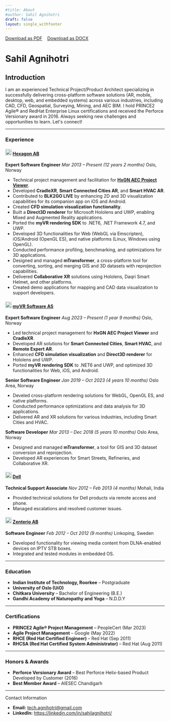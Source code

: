 ```yaml
---
#title: About
#author: Sahil Agnihotri
draft: false
layout: single_withfooter
---
```


<div class="content-section">

<div class="export-buttons no-pdf" style="display: flex; gap: 1rem; margin-bottom: 2rem; flex-wrap: wrap;">
  <a href="#" class="btn" id="download-pdf">
    <i class="fas fa-file-pdf"></i> Download as PDF
  </a>
  <a href="#" class="btn btn-outline" id="download-docx">
    <i class="fas fa-file-word"></i> Download as DOCX
  </a>
</div>

# Sahil Agnihotri


## Introduction

<div class="short-intro">
  I am an experienced Technical Project/Product Architect specializing in successfully delivering cross-platform software solutions (AR, mobile, desktop, web, and embedded systems) across various industries, including CAD, CFD, Geospatial, Surveying, Mining, and AEC BIM. I hold PRINCE2 Agile® and RedHat Enterprise Linux certifications and received the Perforce Versionary award in 2016. Always seeking new challenges and opportunities to learn. Let's connect!
</div>

---

### Experience

#### **<img src="/assets/icons/hexagon.png" alt="Hexagon AB" width="20" height="20"> [Hexagon AB](https://hexagon.com/)**
**Expert Software Engineer**
*Mar 2013 – Present (12 years 2 months)*
Oslo, Norway
- Technical project management and facilitation for **[HxGN AEC Project Viewer](https://hexagon.com/products/hxgn-aec-project-viewer)**.
- Developed **CradleXR**, **Smart Connected Cities AR**, and **Smart HVAC AR**.
- Contributed to **BLK2GO LIVE** by enhancing 2D and 3D visualization capabilities for its companion app on iOS and Android.
- Created **CFD simulation visualization functionality**.
- Built a **Direct3D renderer** for Microsoft Hololens and UWP, enabling Mixed and Augmented Reality applications.
- Ported the **myVR rendering SDK** to .NET6, .NET Framework 4.7, and UWP.
- Developed 3D functionalities for Web (WebGL via Emscripten), iOS/Android (OpenGL ES), and native platforms (Linux, Windows using OpenGL).
- Conducted performance profiling, benchmarking, and optimizations for 3D applications.
- Designed and managed **mTransformer**, a cross-platform tool for converting, sorting, and merging GIS and 3D datasets with reprojection capabilities.
- Delivered **Collaborative XR** solutions using Hololens, Daqri Smart Helmet, and other platforms.
- Created demo applications for mapping and CAD data visualization to support developers.

#### **<img src="/assets/icons/myvr.png" alt="myVR Software AS" width="20" height="20"> [myVR Software AS](https://www.myvr-software.com/)**
**Expert Software Engineer**
*Aug 2023 – Present (1 year 9 months)*
Oslo, Norway
- Led technical project management for **HxGN AEC Project Viewer** and **CradleXR**.
- Developed AR solutions for **Smart Connected Cities**, **Smart HVAC**, and **Remote Expert AR**.
- Enhanced **CFD simulation visualization** and **Direct3D renderer** for Hololens and UWP.
- Ported **myVR rendering SDK** to .NET6 and UWP, and optimized 3D functionalities for Web, iOS, and Android.

**Senior Software Engineer**
*Jan 2019 – Oct 2023 (4 years 10 months)*
Oslo Area, Norway
- Develed cross-platform  rendering solutions for WebGL, OpenGL ES, and native platforms.
- Conducted performance optimizations and data analysis for 3D applications.
- Delivered AR and XR solutions for various industries, including Smart Cities and HVAC.

**Software Developer**
*Mar 2013 – Dec 2018 (5 years 10 months)*
Oslo Area, Norway
- Designed and managed **mTransformer**, a tool for GIS and 3D dataset conversion and reprojection.
- Developed AR experiences for Smart Streets, Refineries, and Collaborative XR.

#### **<img src="/assets/icons/dell.png" alt="Dell" width="20" height="20"> [Dell](https://www.dell.com/)**
**Technical Support Associate**
*Nov 2012 – Feb 2013 (4 months)*
Mohali, India
- Provided technical solutions for Dell products via remote access and phone.
- Managed escalations and resolved customer issues.

#### **<img src="/assets/icons/zenterio.png" alt="Zenterio AB" width="20" height="20"> [Zenterio AB](https://www.zenterio.com/)**
**Software Engineer**
*Feb 2012 – Oct 2012 (9 months)*
Linkoping, Sweden
- Developed functionality for viewing media content from DLNA-enabled devices on IPTV STB boxes.
- Integrated and tested modules in embedded OS.

---

### Education

- **Indian Institute of Technology, Roorkee** – Postgraduate
- **University of Oslo (UiO)**
- **Chitkara University** – Bachelor of Engineering (B.E.)
- **Gandhi Academy of Naturopathy and Yoga** – N.D.D.Y

---

### Certifications

- **PRINCE2 Agile® Project Management** – PeopleCert (Mar 2023)
- **Agile Project Management** – Google (May 2022)
- **RHCE (Red Hat Certified Engineer)** – Red Hat (Sep 2011)
- **RHCSA (Red Hat Certified System Administrator)** – Red Hat (Aug 2011)

---

### Honors & Awards

- **Perforce Versionary Award** – Best Perforce Helix-based Product Developed by Customer (2016)
- **Best Member Award** – AIESEC Chandigarh

---

<div class="pdf-only">
  <span class="vitae-section-title"><i class="fas fa-address-card"></i> Contact Information</span>

  <ul>
    <li><strong>Email:</strong> <a href="mailto:tech.agnihotri@gmail.com">tech.agnihotri@gmail.com</a></li>
    <li><strong>LinkedIn:</strong> <a href="https://www.linkedin.com/in/sahilagnihotri" target="_blank" rel="noopener noreferrer">https://linkedin.com/in/sahilagnihotri/</a></li>
  </ul>
  <div style="padding-bottom: 30mm;"></div>
</div>

</div>